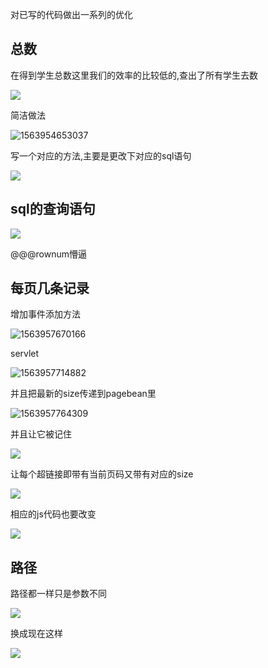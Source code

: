 对已写的代码做出一系列的优化

## 总数

在得到学生总数这里我们的效率的比较低的,查出了所有学生去数

![](https://sumomoriaty.oss-cn-beijing.aliyuncs.com/markdown/20190724154942.png)

简洁做法

![1563954653037](C:\Users\RuicyQuan\AppData\Roaming\Typora\typora-user-images\1563954653037.png)

写一个对应的方法,主要是更改下对应的sql语句

![](https://sumomoriaty.oss-cn-beijing.aliyuncs.com/markdown/20190724155136.png)

## sql的查询语句

![](https://sumomoriaty.oss-cn-beijing.aliyuncs.com/markdown/20190724155309.png)

@@@rownum懵逼

## 每页几条记录

增加事件添加方法 

![1563957670166](C:\Users\RuicyQuan\AppData\Roaming\Typora\typora-user-images\1563957670166.png)

servlet

![1563957714882](C:\Users\RuicyQuan\AppData\Roaming\Typora\typora-user-images\1563957714882.png)

并且把最新的size传递到pagebean里

![1563957764309](C:\Users\RuicyQuan\AppData\Roaming\Typora\typora-user-images\1563957764309.png)

并且让它被记住

![](https://sumomoriaty.oss-cn-beijing.aliyuncs.com/markdown/20190724164354.png)

让每个超链接即带有当前页码又带有对应的size

![](https://sumomoriaty.oss-cn-beijing.aliyuncs.com/markdown/20190724164556.png)

相应的js代码也要改变

![](https://sumomoriaty.oss-cn-beijing.aliyuncs.com/markdown/20190724164721.png)

## 路径

路径都一样只是参数不同

![](https://sumomoriaty.oss-cn-beijing.aliyuncs.com/markdown/20190724164855.png)

换成现在这样

![](https://sumomoriaty.oss-cn-beijing.aliyuncs.com/markdown/20190724165016.png)